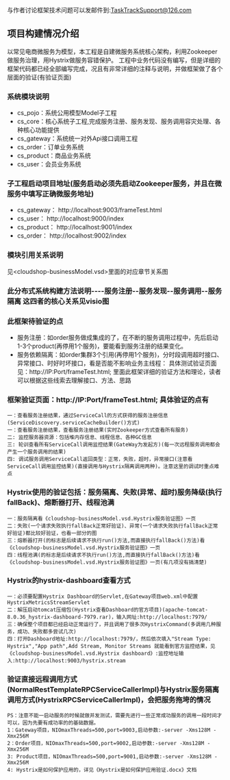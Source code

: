 与作者讨论框架技术问题可以发邮件到:TaskTrackSupport@126.com

## 项目构建情况介绍
  以常见电商微服务为模型，本工程是自建微服务系统核心架构，利用Zookeeper做服务治理，用Hystrix做服务容错保护。
  工程中业务代码没有编写，但是详细的框架代码都已经全部编写完成，况且有非常详细的注释与说明，并做框架做了各个层面的验证(有验证页面)


###  系统模块说明  
  - cs_pojo：系统公用模型Model子工程
  - cs_core：核心系统子工程,完成服务注册、服务发现、服务调用容灾处理、各种核心功能提供
  - cs_gateway：系统统一对外Api接口调用工程
  - cs_order：订单业务系统
  - cs_product：商品业务系统
  - cs_user：会员业务系统


###  子工程启动项目地址(服务启动必须先启动Zookeeper服务，并且在微服务中填写正确微服务地址)
  - cs_gateway： http://localhost:9003/frameTest.html
  - cs_user：    http://localhost:9000/index
  - cs_product： http://localhost:9001/index
  - cs_order：   http://localhost:9002/index
  
  
###  模块引用关系说明
  见<cloudshop-businessModel.vsd>里面的对应章节关系图


###  此分布式系统构建方法说明----服务注册--服务发现--服务调用--服务隔离  这四者的核心关系见visio图


###  此框架待验证的点
  - 服务注册：如order服务做成集成的了，在不断的服务调用过程中，先后启动1-3个product(再停用1个服务)，要能看到服务注册的结果变化。 
  - 服务依赖隔离：如order集群3个引用(再停用1个服务)，分时段调用超时接口、异常接口、时好时坏接口，看是否能不影响业务主线程：
  具体测试验证页面见：http://IP:Port/frameTest.html; 里面此框架详细的验证方法和理论，读者可以根据这些线索去理解接口、方法、思路

  

###  框架验证页面：http://IP:Port/frameTest.html; 具体验证的点有
    一：查看服务注册结果，通过ServiceCall的方式获得的服务注册信息(ServiceDiscovery.serviceCacheBuilder()方式)
    一：查看服务注册结果，查看服务注册结果(实时Zookeeper方式查看所有服务)
    二: 监控服务器资源：包括堆内存信息、线程信息、各种GC信息
    三: 轮训查看所有ServiceCall调用监控结果(GateWay为发起方)(每一次远程服务调用都会产生一个服务调用的结果)
    四: 调试服务调用ServiceCall返回类型：正常，失败，超时，异常接口(注意看ServiceCall调用监控结果)(直接调用与Hystrix隔离调用两种)。注意这里的调试时重点难点


###  Hystrix使用的验证包括：服务隔离、失败(异常、超时)服务降级(执行fallBack)、熔断器打开、线程池满
    一：服务隔离看《cloudshop-businessModel.vsd.Hystrix服务验证图》一页
    二：失败(一个请求失败执行fallBack正常好验证)、异常(一个请求失败执行fallBack正常好验证)都比较好验证，也看一部分的图
    三：熔断器打开(的标志是后续请求不执行run()方法,而直接执行fallBack()方法)看《cloudshop-businessModel.vsd.Hystrix服务验证图》一页
    四：线程池满(的标志是后续请求不执行run()方法,而直接执行fallBack()方法)看《cloudshop-businessModel.vsd.Hystrix服务验证图》一页(有几项没有搞清楚)


###  Hystrix的hystrix-dashboard查看方式
    一：必须要配置Hystrix Dashboard的Servlet,在Gateway项目web.xml中配置HystrixMetricsStreamServlet
    二：解压启动tomcat压缩包(Hystrix查看Dashboard的官方项目)(apache-tomcat-8.0.36_hystrix-dashboard-7979.rar)，输入网址:http://localhost:7979/
    三：确保整个项目都已经启动正常运行了，并且调用了很多次HystrixCommand(多调用几种服务，成功、失败都多尝试几次)
    四：打开Dashboard地址:http://localhost:7979/，然后依次填入"Stream Type: Hystrix","App path",Add Stream, Monitor Streams 就能看到官方监控结果，见《cloudshop-businessModel.vsd.Hystrix dashboard》:监控地址输入:http://localhost:9003/hystrix.stream
    

###  验证直接远程调用方式(NormalRestTemplateRPCServiceCallerImpl)与Hystrix服务隔离调用方式(HystrixRPCServiceCallerImpl)，会把服务拖垮的情况
    PS：注意不能一启动服务的时候就做并发测试，需要先进行一些正常成功服务的调用一段时间才可以，因为先要有成功率的的基础数据。
    1：Gateway项目，NIOmaxThreads=500,port=9003,启动参数:-server -Xms128M -Xmx256M
    2：Order项目，NIOmaxThreads=500,port=9002,启动参数:-server -Xms128M -Xmx256M
    3: Product项目，NIOmaxThreads=500,port=9001,启动参数:-server -Xms128M -Xmx256M
    4: Hystrix是如何保护应用的，详见《Hystrix是如何保护应用验证.docx》文档
